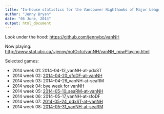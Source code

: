 ```yaml
---
title: "In-house statistics for the Vancouver Nighthawks of Major League Ultimate"
author: "Jenny Bryan"
date: "06 June, 2014"
output: html_document
---
```


Look under the hood: <https://github.com/jennybc/vanNH>

Now playing: <http://www.stat.ubc.ca/~jenny/notOcto/vanNH/vanNH_nowPlaying.html>

Selected games:

  * 2014 week 01: 2014-04-12_vanNH-at-pdxST
  * 2014 week 02: [2014-04-20_sfoDF-at-vanNH](2014-04-20_sfoDF-at-vanNH_live-stats.html)
  * 2014 week 03: 2014-04-26_vanNH-at-seaRM
  * 2014 week 04: bye week for vanNH
  * 2014 week 05: [2014-05-10_seaRM-at-vanNH](2014-05-10_seaRM-at-vanNH_live-stats.html)
  * 2014 week 06: 2014-05-17_vanNH-at-sfoDF
  * 2014 week 07: [2014-05-24_pdxST-at-vanNH](2014-05-24_pdxST-at-vanNH_live-stats.html)
  * 2014 week 08: [2014-05-31_vanNH-at-seaRM](2014-05-31_vanNH-at-seaRM_live-stats.html)

